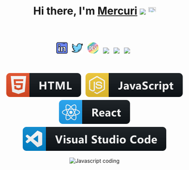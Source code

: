 

<div align='center'>
	<h1 align="center">
		Hi there, I'm 
    <a href="https://www.mercuridev.com">Mercuri</a> 
    <img src="https://media.giphy.com/media/hvRJCLFzcasrR4ia7z/giphy.gif" width="25px"> 
    <img src="https://image.flaticon.com/icons/png/128/66/66988.png" width="20px" height="20px"> 
  </h1>
 </div>
 
 </br>
 </br>

<p align='center'>
  <a href="https://www.linkedin.com/in/rafa-mercuri/"><img height="30" src="https://raw.githubusercontent.com/8bithemant/8bithemant/master/linkedin.png?raw=true"></a>&nbsp;&nbsp;
  <a href="https://twitter.com/rafinha2510"><img height="30" src="https://raw.githubusercontent.com/8bithemant/8bithemant/master/twitter.png?raw=true"></a>&nbsp;&nbsp;
  <a href="https://www.mercuridev.com"><img height="30" src="https://raw.githubusercontent.com/8bithemant/8bithemant/master/devto.png?raw=true"></a>&nbsp;&nbsp;
  <a href="https://www.facebook.com/rafael.mercuri/"><img height="32" src="https://images.vexels.com/media/users/3/153662/isolated/preview/e2c9370478afda97a2fa80b1fab515e6-iacute-cone-de-tra-ccedil-o-colorido-do-facebook-by-vexels.png"></a>&nbsp;&nbsp;
  <a href="https://www.nescafe-dolcegusto.com.br/"><img height="30" src="https://i.pinimg.com/originals/91/8f/15/918f15ac8b1522a2a738b8af4834257e.png"></a>&nbsp;&nbsp;
  <a href="https://www.binance.com/pt-BR/register?ref=112473702"><img height="28" src="https://coinarbitragebot.com/inc/coin_logos/binance-coin.png"></a>&nbsp;&nbsp;
</p>

</br>
 
<p align="center">
  <img src="https://raw.githubusercontent.com/8bithemant/8bithemant/master/svg/dev/languages/html.svg" alt="html" style="vertical-align:top; margin:4px">    
  <img src="https://raw.githubusercontent.com/8bithemant/8bithemant/master/svg/dev/languages/js.svg" alt="js" style="vertical-align:top; margin:4px">
  <img src="https://raw.githubusercontent.com/8bithemant/8bithemant/master/svg/dev/frameworks/react.svg" alt="react" style="vertical-align:top; margin:4px">
  <img src="https://raw.githubusercontent.com/8bithemant/8bithemant/master/svg/dev/tools/visualstudio_code.svg" alt="vscode" style="vertical-align:top; margin:4px">
</p>

 
<p align="center">
	<img src="https://abale.com.br/wp-content/uploads/2019/04/programar-mao-massa.gif" alt="Javascript coding" />
</p>


